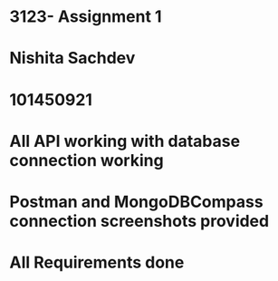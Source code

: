 # 3123- Assignment 1
# Nishita Sachdev 
# 101450921
# All API working with database connection working 
# Postman and MongoDBCompass connection screenshots provided 
# All Requirements done
